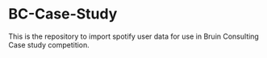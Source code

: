 # BC-Case-Study
This is the repository to import spotify user data for use in Bruin Consulting Case study competition.
